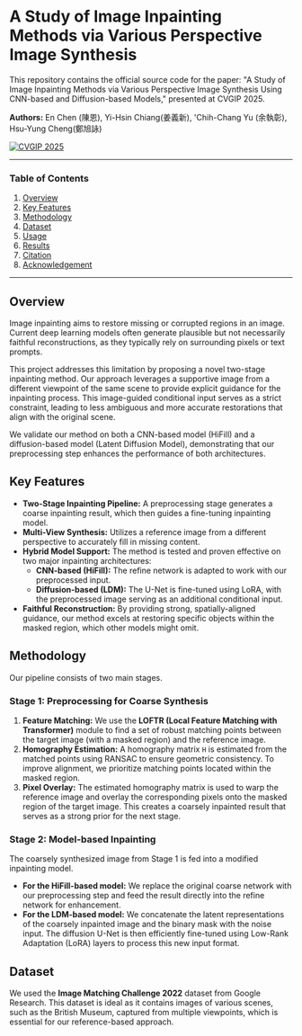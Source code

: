 # A Study of Image Inpainting Methods via Various Perspective Image Synthesis

This repository contains the official source code for the paper: "A Study of Image Inpainting Methods via Various Perspective Image Synthesis Using CNN-based and Diffusion-based Models," presented at CVGIP 2025.

**Authors:** En Chen (陳恩), Yi-Hsin Chiang(姜義新), 'Chih-Chang Yu (余執彰), Hsu-Yung Cheng(鄭旭詠)

[![CVGIP 2025](https://img.shields.io/badge/CVGIP-2025-blue.svg)](https://www.cvgip.org.tw/2025/)

---

### Table of Contents
1.  [Overview](#overview)
2.  [Key Features](#key-features)
3.  [Methodology](#methodology)
4.  [Dataset](#dataset)
5.  [Usage](#usage)
6.  [Results](#results)
7.  [Citation](#citation)
8.  [Acknowledgement](#acknowledgement)

---

## Overview

Image inpainting aims to restore missing or corrupted regions in an image. Current deep learning models often generate plausible but not necessarily faithful reconstructions, as they typically rely on surrounding pixels or text prompts.

This project addresses this limitation by proposing a novel two-stage inpainting method. Our approach leverages a supportive image from a different viewpoint of the same scene to provide explicit guidance for the inpainting process. This image-guided conditional input serves as a strict constraint, leading to less ambiguous and more accurate restorations that align with the original scene.

We validate our method on both a CNN-based model (HiFill) and a diffusion-based model (Latent Diffusion Model), demonstrating that our preprocessing step enhances the performance of both architectures.

## Key Features

* **Two-Stage Inpainting Pipeline:** A preprocessing stage generates a coarse inpainting result, which then guides a fine-tuning inpainting model.
* **Multi-View Synthesis:** Utilizes a reference image from a different perspective to accurately fill in missing content.
* **Hybrid Model Support:** The method is tested and proven effective on two major inpainting architectures:
    * **CNN-based (HiFill):** The refine network is adapted to work with our preprocessed input.
    * **Diffusion-based (LDM):** The U-Net is fine-tuned using LoRA, with the preprocessed image serving as an additional conditional input.
* **Faithful Reconstruction:** By providing strong, spatially-aligned guidance, our method excels at restoring specific objects within the masked region, which other models might omit.

## Methodology

Our pipeline consists of two main stages.

### Stage 1: Preprocessing for Coarse Synthesis

1.  **Feature Matching:** We use the **LOFTR (Local Feature Matching with Transformer)** module to find a set of robust matching points between the target image (with a masked region) and the reference image.
2.  **Homography Estimation:** A homography matrix `H` is estimated from the matched points using RANSAC to ensure geometric consistency. To improve alignment, we prioritize matching points located within the masked region.
3.  **Pixel Overlay:** The estimated homography matrix is used to warp the reference image and overlay the corresponding pixels onto the masked region of the target image. This creates a coarsely inpainted result that serves as a strong prior for the next stage.

### Stage 2: Model-based Inpainting

The coarsely synthesized image from Stage 1 is fed into a modified inpainting model.

* **For the HiFill-based model:** We replace the original coarse network with our preprocessing step and feed the result directly into the refine network for enhancement.
* **For the LDM-based model:** We concatenate the latent representations of the coarsely inpainted image and the binary mask with the noise input. The diffusion U-Net is then efficiently fine-tuned using Low-Rank Adaptation (LoRA) layers to process this new input format.

## Dataset

We used the **Image Matching Challenge 2022** dataset from Google Research. This dataset is ideal as it contains images of various scenes, such as the British Museum, captured from multiple viewpoints, which is essential for our reference-based approach.